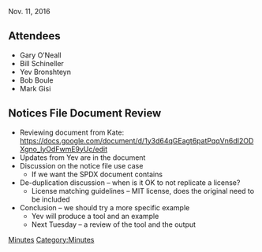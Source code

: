 Nov. 11, 2016

## Attendees

  - Gary O’Neall
  - Bill Schineller
  - Yev Bronshteyn
  - Bob Boule
  - Mark Gisi

## Notices File Document Review

  - Reviewing document from Kate:
    <https://docs.google.com/document/d/1y3d64qGEagt6patPqqVn6dI2ODXgno_lyOdFwmE9yUc/edit>
  - Updates from Yev are in the document
  - Discussion on the notice file use case
      - If we want the SPDX document contains
  - De-duplication discussion – when is it OK to not replicate a
    license?
      - License matching guidelines – MIT license, does the original
        need to be included
  - Conclusion – we should try a more specific example
      - Yev will produce a tool and an example
      - Next Tuesday – a review of the tool and the output

[Minutes](Category:Technical "wikilink")
[Category:Minutes](Category:Minutes "wikilink")
